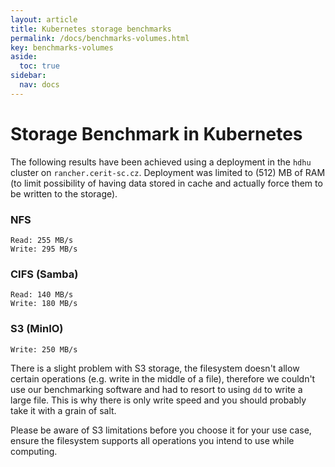 ```yaml
---
layout: article
title: Kubernetes storage benchmarks
permalink: /docs/benchmarks-volumes.html
key: benchmarks-volumes
aside:
  toc: true
sidebar:
  nav: docs
---
```


# Storage Benchmark in Kubernetes

The following results have been achieved using a deployment in the `hdhu` cluster on `rancher.cerit-sc.cz`. Deployment was limited to \(512\) MB of RAM (to limit possibility of having data stored in cache and actually force them to be written to the storage).

### NFS

```
Read: 255 MB/s
Write: 295 MB/s
```

### CIFS (Samba)

```
Read: 140 MB/s
Write: 180 MB/s
```

### S3 (MinIO)

```
Write: 250 MB/s
```
There is a slight problem with S3 storage, the filesystem doesn't allow certain operations (e.g. write in the middle of a file), therefore we couldn't use our benchmarking software and had to resort to using `dd` to write a large file. This is why there is only write speed and you should probably take it with a grain of salt.

Please be aware of S3 limitations before you choose it for your use case, ensure the filesystem supports all operations you intend to use while computing.

